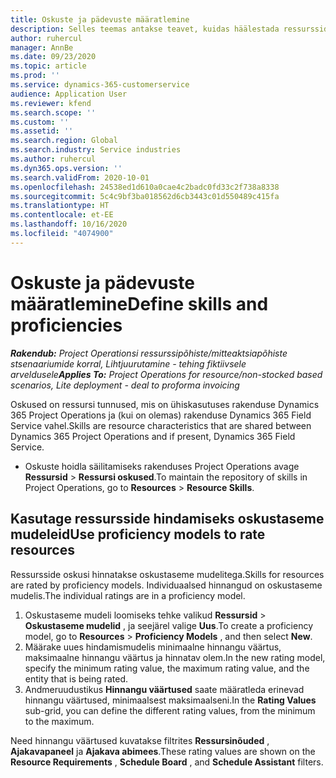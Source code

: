 ```yaml
---
title: Oskuste ja pädevuste määratlemine
description: Selles teemas antakse teavet, kuidas häälestada ressursside hindamiseks oskustaseme mudelid.
author: ruhercul
manager: AnnBe
ms.date: 09/23/2020
ms.topic: article
ms.prod: ''
ms.service: dynamics-365-customerservice
audience: Application User
ms.reviewer: kfend
ms.search.scope: ''
ms.custom: ''
ms.assetid: ''
ms.search.region: Global
ms.search.industry: Service industries
ms.author: ruhercul
ms.dyn365.ops.version: ''
ms.search.validFrom: 2020-10-01
ms.openlocfilehash: 24538ed1d610a0cae4c2badc0fd33c2f738a8338
ms.sourcegitcommit: 5c4c9bf3ba018562d6cb3443c01d550489c415fa
ms.translationtype: HT
ms.contentlocale: et-EE
ms.lasthandoff: 10/16/2020
ms.locfileid: "4074900"
---
```

# <a name="define-skills-and-proficiencies"></a><span data-ttu-id="fd783-103">Oskuste ja pädevuste määratlemine</span><span class="sxs-lookup"><span data-stu-id="fd783-103">Define skills and proficiencies</span></span>

<span data-ttu-id="fd783-104">_**Rakendub:** Project Operationsi ressurssipõhiste/mitteaktsiapõhiste stsenaariumide korral,  Lihtjuurutamine - tehing fiktiivsele arveldusele_</span><span class="sxs-lookup"><span data-stu-id="fd783-104">_**Applies To:** Project Operations for resource/non-stocked based scenarios, Lite deployment - deal to proforma invoicing_</span></span>

<span data-ttu-id="fd783-105">Oskused on ressursi tunnused, mis on ühiskasutuses rakenduse Dynamics 365 Project Operations ja (kui on olemas) rakenduse Dynamics 365 Field Service vahel.</span><span class="sxs-lookup"><span data-stu-id="fd783-105">Skills are resource characteristics that are shared between Dynamics 365 Project Operations and if present, Dynamics 365 Field Service.</span></span> 

- <span data-ttu-id="fd783-106">Oskuste hoidla säilitamiseks rakenduses Project Operations avage **Ressursid** \> **Ressursi oskused**.</span><span class="sxs-lookup"><span data-stu-id="fd783-106">To maintain the repository of skills in Project Operations, go to **Resources** \> **Resource Skills**.</span></span> 

## <a name="use-proficiency-models-to-rate-resources"></a><span data-ttu-id="fd783-107">Kasutage ressursside hindamiseks oskustaseme mudeleid</span><span class="sxs-lookup"><span data-stu-id="fd783-107">Use proficiency models to rate resources</span></span>

<span data-ttu-id="fd783-108">Ressursside oskusi hinnatakse oskustaseme mudelitega.</span><span class="sxs-lookup"><span data-stu-id="fd783-108">Skills for resources are rated by proficiency models.</span></span> <span data-ttu-id="fd783-109">Individuaalsed hinnangud on oskustaseme mudelis.</span><span class="sxs-lookup"><span data-stu-id="fd783-109">The individual ratings are in a proficiency model.</span></span> 

1. <span data-ttu-id="fd783-110">Oskustaseme mudeli loomiseks tehke valikud **Ressursid** \> **Oskustaseme mudelid** , ja seejärel valige **Uus**.</span><span class="sxs-lookup"><span data-stu-id="fd783-110">To create a proficiency model, go to **Resources** \> **Proficiency Models** , and then select **New**.</span></span>
2. <span data-ttu-id="fd783-111">Määrake uues hindamismudelis minimaalne hinnangu väärtus, maksimaalne hinnangu väärtus ja hinnatav olem.</span><span class="sxs-lookup"><span data-stu-id="fd783-111">In the new rating model, specify the minimum rating value, the maximum rating value, and the entity that is being rated.</span></span>
3. <span data-ttu-id="fd783-112">Andmeruudustikus **Hinnangu väärtused** saate määratleda erinevad hinnangu väärtused, minimaalsest maksimaalseni.</span><span class="sxs-lookup"><span data-stu-id="fd783-112">In the **Rating Values** sub-grid, you can define the different rating values, from the minimum to the maximum.</span></span>


<span data-ttu-id="fd783-113">Need hinnangu väärtused kuvatakse filtrites **Ressursinõuded** , **Ajakavapaneel** ja **Ajakava abimees**.</span><span class="sxs-lookup"><span data-stu-id="fd783-113">These rating values are shown on the **Resource Requirements** , **Schedule Board** , and **Schedule Assistant** filters.</span></span>
